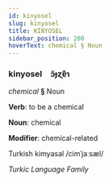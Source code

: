```yaml
---
id: kinyosel
slug: kinyosel
title: KİNYOSEL
sidebar_position: 200
hoverText: chemical § Noun
---
```


### kinyosel&emsp;<span kind="abugida">ɔ̃ɟɀɐ͊ɿ</span>

*chemical* **§** Noun

**Verb**: to be a chemical

**Noun**: chemical

**Modifier**: chemical-related

Turkish kimyasal /cimˈjaːsæl/

*Turkic Language Family*